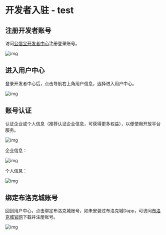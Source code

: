 # 开发者入驻 - test

## 注册开发者账号

访问[公信宝开发者中心](https://developer.gxb.io/)注册登录账号。

![img](/blockcity/img/d-1-1.png)

## 进入用户中心

登录开发者中心后，点击导航右上角用户信息，选择进入用户中心。

![img](/blockcity/img/d-1-2.png)

## 账号认证

认证企业或个人信息（推荐认证企业信息，可获得更多权益），以便使用开放平台服务。

![img](/blockcity/img/d-1-3.png)

企业信息：

![img](/blockcity/img/d-1-4.png)

个人信息：

![img](/blockcity/img/d-1-5.png)

## 绑定布洛克城账号

回到用户中心，点击绑定布洛克城账号，如未安装过布洛克城Dapp，可访问[布洛克城官网](https://blockcity.gxb.io/download/)下载并注册账号。

![img](/blockcity/img/d-1-6.png)
